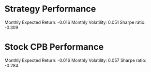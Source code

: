 # Strategy Performance
Monthly Expected Return: -0.016
Monthly Volatility: 0.051
Sharpe ratio: -0.309
# Stock CPB Performance
Monthly Expected Return: -0.016
Monthly Volatility: 0.057
Sharpe ratio: -0.284
